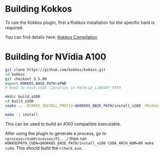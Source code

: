# Building Kokkos

To use the Kokkos plugin, first a Kokkos installation for the specific hard is required.

You can find details here:
[Kokkos Compilation](https://github.com/kokkos/kokkos/wiki/Compiling)

# Building for NVidia A100

```bash
git clone https://github.com/kokkos/kokkos.git
cd kokkos
git checkout 3.5.00
export KOKKOS_BASE_PATH=$PWD
# Need to have CUDA libraries in PATH/LD_LIBRARY_PATH

mkdir build_a100
cd build_a100
cmake .. -DCMAKE_INSTALL_PREFIX=$KOKKOS_BASE_PATH/install_v100 -DKokkos_ENABLE_CUDA=On -DKokkos_ENABLE_CUDA_LAMBDA=On -DKokkos_ENABLE_CUDA_UVM=On -DKokkos_ARCH_AMPERE80=On -DKokkos_ENABLE_OPENMP=On

make -j install
```

This can be used to build an A100 compatible executable.

After using the plugin to generate a process, go to `<process>/SubProcesses/P1.../` then run `KOKKOSPATH_CUDA=$KOKKOS_BASE_PATH/install_v100 CUDA_ARCH_NUM=80 make cuda`. This should build the `ccheck.exe`.
